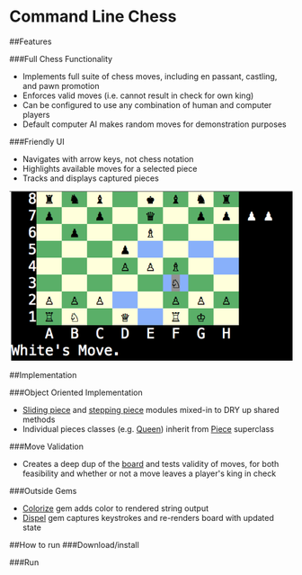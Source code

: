 # Command Line Chess

##Features

###Full Chess Functionality
- Implements full suite of chess moves, including en passant, castling, and pawn promotion
- Enforces valid moves (i.e. cannot result in check for own king)
- Can be configured to use any combination of human and computer players
- Default computer AI makes random moves for demonstration purposes

###Friendly UI
- Navigates with arrow keys, not chess notation
- Highlights available moves for a selected piece
- Tracks and displays captured pieces

![gameplay]

##Implementation

###Object Oriented Implementation
- [Sliding piece][sliding-piece] and [stepping piece][stepping-piece] modules mixed-in to DRY up shared methods
- Individual pieces classes (e.g. [Queen][queen]) inherit from [Piece][piece] superclass

###Move Validation
- Creates a deep dup of the [board][board] and tests validity of moves, for both feasibility and whether or not a move leaves a player's king in check

###Outside Gems
- [Colorize][colorize] gem adds color to rendered string output
- [Dispel][dispel] gem captures keystrokes and re-renders board with updated state


##How to run
###Download/install

###Run

[gameplay]: ./images/gameplay.png
[sliding-piece]: ./chess/pieces/sliding_piece.rb
[stepping-piece]: ./chess/pieces/stepping_piece.rb
[queen]: ./chess/pieces/queen.rb
[piece]: ./chess/pieces/piece.rb
[board]: ./chess/board.rb
[colorize]: https://github.com/fazibear/colorize
[dispel]: https://github.com/grosser/dispel

